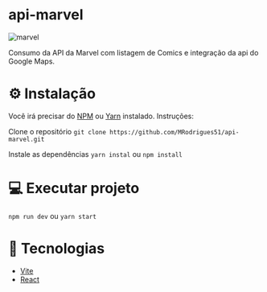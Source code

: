 # api-marvel
![marvel](https://user-images.githubusercontent.com/38961300/221785108-93773d7c-4ebe-470f-a75c-ac7f871ba051.svg)

Consumo da API da Marvel com listagem de Comics e integração da api do Google Maps.


# ⚙ Instalação

Você irá precisar do [NPM](https://www.npmjs.com/) ou [Yarn](https://yarnpkg.com/) instalado. Instruções:

Clone o repositório
`git clone https://github.com/MRodrigues51/api-marvel.git`

Instale as dependências
`yarn instal`
ou
`npm install`

# 💻 Executar projeto
`npm run dev`
ou 
`yarn start`

# 🚀 Tecnologias

* [Vite](https://vitejs.dev/)
* [React](https://reactjs.org/)
